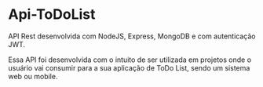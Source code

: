 # Api-ToDoList
API Rest desenvolvida com NodeJS, Express, MongoDB e com autenticação JWT.

Essa API foi desenvolvida com o intuito de ser utilizada em projetos onde o usuário vai consumir para a sua aplicação de ToDo List, sendo um sistema web ou mobile.
